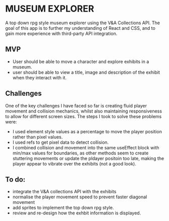 # MUSEUM EXPLORER

A top down rpg style museum explorer using the V&A Collections API. The goal of this app is to further my understanding of React and CSS, and to gain more experience with third-party API integration.

## MVP 
 - User should be able to move a character and explore exhibits in a museum.
 - user should be able to view a title, image and description of the exhibit when they interact with it.


## Challenges
One of the key challenges I have faced so far is creating fluid player movement and collision mechanics, whilst also maintaining responsiveness to allow for different screen sizes. The steps I took to solve these problems were: 
 - I used element style values as a percentage to move the player position rather than pixel values.
 - I used refs to get pixel data to detect collision.
 - I combined collision and movement into the same useEffect block with min/max values for boundaries, as other methods seem to create stuttering movements or update the pldayer positoin too late, making the player appear to vibrate over the exhibits (not a good look).


## To do:
 - integrate the V&A collections API with the exhibits
 - normalise the player movement speed to prevent faster diagonal movement
 - add sprites to implement the top down rpg style.
 - review and re-design how the exhbit information is displayed.
